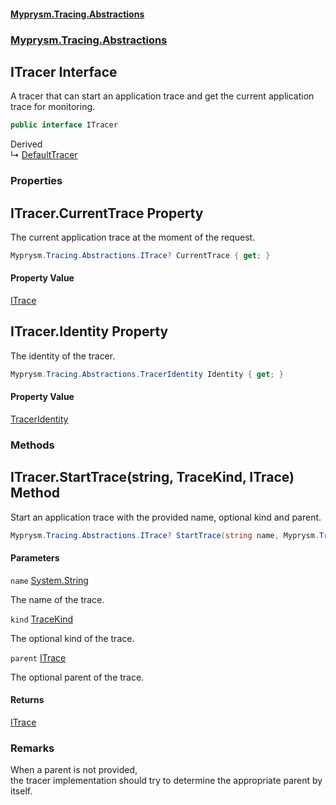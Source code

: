 #### [Myprysm.Tracing.Abstractions](index.md 'index')
### [Myprysm.Tracing.Abstractions](index.md#Myprysm.Tracing.Abstractions 'Myprysm.Tracing.Abstractions')

## ITracer Interface

A tracer that can start an application trace and get the current application trace for monitoring.

```csharp
public interface ITracer
```

Derived  
&#8627; [DefaultTracer](Myprysm.Tracing.Abstractions.DefaultTracer.md 'Myprysm.Tracing.Abstractions.DefaultTracer')
### Properties

<a name='Myprysm.Tracing.Abstractions.ITracer.CurrentTrace'></a>

## ITracer.CurrentTrace Property

The current application trace at the moment of the request.

```csharp
Myprysm.Tracing.Abstractions.ITrace? CurrentTrace { get; }
```

#### Property Value
[ITrace](Myprysm.Tracing.Abstractions.ITrace.md 'Myprysm.Tracing.Abstractions.ITrace')

<a name='Myprysm.Tracing.Abstractions.ITracer.Identity'></a>

## ITracer.Identity Property

The identity of the tracer.

```csharp
Myprysm.Tracing.Abstractions.TracerIdentity Identity { get; }
```

#### Property Value
[TracerIdentity](Myprysm.Tracing.Abstractions.TracerIdentity.md 'Myprysm.Tracing.Abstractions.TracerIdentity')
### Methods

<a name='Myprysm.Tracing.Abstractions.ITracer.StartTrace(string,Myprysm.Tracing.Abstractions.TraceKind,Myprysm.Tracing.Abstractions.ITrace)'></a>

## ITracer.StartTrace(string, TraceKind, ITrace) Method

Start an application trace with the provided name, optional kind and parent.

```csharp
Myprysm.Tracing.Abstractions.ITrace? StartTrace(string name, Myprysm.Tracing.Abstractions.TraceKind kind=Myprysm.Tracing.Abstractions.TraceKind.Internal, Myprysm.Tracing.Abstractions.ITrace? parent=null);
```
#### Parameters

<a name='Myprysm.Tracing.Abstractions.ITracer.StartTrace(string,Myprysm.Tracing.Abstractions.TraceKind,Myprysm.Tracing.Abstractions.ITrace).name'></a>

`name` [System.String](https://docs.microsoft.com/en-us/dotnet/api/System.String 'System.String')

The name of the trace.

<a name='Myprysm.Tracing.Abstractions.ITracer.StartTrace(string,Myprysm.Tracing.Abstractions.TraceKind,Myprysm.Tracing.Abstractions.ITrace).kind'></a>

`kind` [TraceKind](Myprysm.Tracing.Abstractions.TraceKind.md 'Myprysm.Tracing.Abstractions.TraceKind')

The optional kind of the trace.

<a name='Myprysm.Tracing.Abstractions.ITracer.StartTrace(string,Myprysm.Tracing.Abstractions.TraceKind,Myprysm.Tracing.Abstractions.ITrace).parent'></a>

`parent` [ITrace](Myprysm.Tracing.Abstractions.ITrace.md 'Myprysm.Tracing.Abstractions.ITrace')

The optional parent of the trace.

#### Returns
[ITrace](Myprysm.Tracing.Abstractions.ITrace.md 'Myprysm.Tracing.Abstractions.ITrace')

### Remarks
When a parent is not provided,  
the tracer implementation should try to determine the appropriate parent by itself.